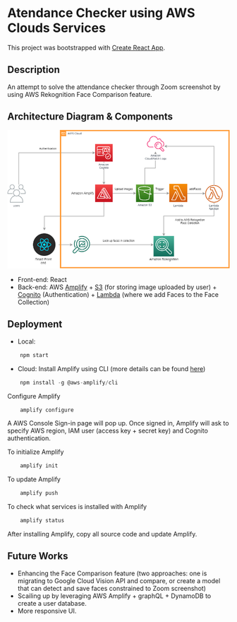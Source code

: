 # Atendance Checker using AWS Clouds Services

This project was bootstrapped with [Create React App](https://github.com/facebook/create-react-app).

## Description
An attempt to solve the attendance checker through Zoom screenshot by using AWS Rekognition Face Comparison feature. 

## Architecture Diagram & Components
<img src = "misc\cloud.png"/>

* Front-end: React
* Back-end: AWS [Amplify](https://aws.amazon.com/amplify/?nc=sn&loc=0) + [S3](https://aws.amazon.com/s3/) (for storing image uploaded by user) + [Cognito](https://aws.amazon.com/cognito/) (Authentication) + [Lambda](https://aws.amazon.com/lambda/) (where we add Faces to the Face Collection)

## Deployment
* Local:
```javascript
    npm start
```
* Cloud: Install Amplify using CLI (more details can be found [here](https://docs.amplify.aws/cli/start/install)) 
```javascript
    npm install -g @aws-amplify/cli
```
Configure Amplify
```javascript
    amplify configure
```
A AWS Console Sign-in page will pop up. Once signed in, Amplify will ask to specify AWS region, IAM user (access key + secret key) and Cognito authentication.

To initialize Amplify
```javascript
    amplify init
```
To update Amplify
```javascript
    amplify push
```
To check what services is installed with Amplify
```javascript
    amplify status
```

After installing Amplify, copy all source code and update Amplify.


## Future Works
* Enhancing the Face Comparison feature (two approaches: one is migrating to Google Cloud Vision API and compare, or create a model that can detect and save faces constrained to Zoom screenshot)
* Scailing up by leveraging AWS Amplify + graphQL + DynamoDB to create a user database.
* More responsive UI.
